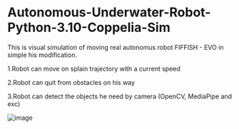 # Autonomous-Underwater-Robot-Python-3.10-Coppelia-Sim
This is visual simulation of moving real autonomus robot FIFFISH - EVO in simple his modification.

1.Robot can move on splain trajectory with a current speed

2.Robot can quit from obstacles on his way

3.Robot can detect the objects he need by camera (OpenCV, MediaPipe and exc)

![image](https://github.com/danilove123/Autonomous-Underwater-Robot-Python-3.10-Coppelia-Sim/assets/68416072/bf33611c-91b3-4012-9740-3a77f45e3d72)
